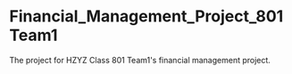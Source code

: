 # Financial_Management_Project_801Team1
The project for HZYZ Class 801 Team1's financial management project.
